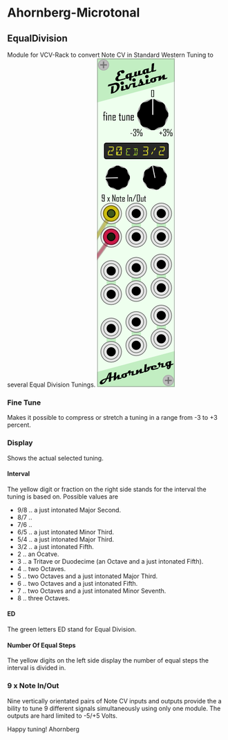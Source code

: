 # Ahornberg-Microtonal

## EqualDivision
Module for VCV-Rack to convert Note CV in Standard Western Tuning to several Equal Division Tunings.
![EqualDivision](manual-pics/EqualDivision.png)
### Fine Tune
Makes it possible to compress or stretch a tuning in a range from -3 to +3 percent.
### Display
Shows the actual selected tuning.
#### Interval
The yellow digit or fraction on the right side stands for the interval the tuning is based on.
Possible values are
* 9/8 .. a just intonated Major Second.
* 8/7 ..
* 7/6 ..
* 6/5 .. a just intonated Minor Third.
* 5/4 .. a just intonated Major Third.
* 3/2 .. a just intonated Fifth.
* 2 .. an Ocatve.
* 3 .. a Tritave or Duodecime (an Octave and a just intonated Fifth).
* 4 .. two Octaves.
* 5 .. two Octaves and a just intonated Major Third.
* 6 .. two Octaves and a just intonated Fifth.
* 7 .. two Octaves and a just intonated Minor Seventh.
* 8 .. three Octaves.
#### ED
The green letters ED stand for Equal Division.
#### Number Of Equal Steps
The yellow digits on the left side display the number of equal steps the interval is divided in.
### 9 x Note In/Out
Nine vertically orientated pairs of Note CV inputs and outputs provide the a bility to tune 9 different signals simultaneously using only one module. The outputs are hard limited to -5/+5 Volts.

Happy tuning!
Ahornberg
